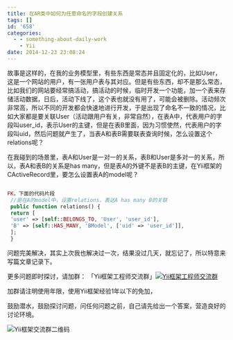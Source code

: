 ```yaml
---
title: 在AR类中如何为任意命名的字段创建关系
tags: []
id: '658'
categories:
  - - something-about-daily-work
    - Yii
date: 2014-12-23 23:08:24
---
```


故事是这样的，在我的业务模型里，有些东西是常态并且固定化的，比如User，这是一个网站的用户，有一张用户表与其对应。但是有些东西，却不是那么常态，比如我们的网站要经常搞活动，搞活动的时候，临时开发一个功能，加一个表来存储活动数据，日后，活动下线了，这个表也就没有用了，可能会被删除。活动频次非常高，所以不同的开发都会快速地进行开发，于是出现了命名不一致的情况，比如大家都是要关联User（活动跟用户有关，非常自然），在表A中，代表用户的字段叫user_id，表示User的主键，但是在表B里面，因为习惯使然，代表用户的字段叫uid，然后问题就产生了，当表A和表B需要联表查询时候，怎么设置这个relations呢？
<!-- more -->
在我碰到的场景里，表A和User是一对一的关系，表B和User是多对一的关系，所以，表A和表B的关系是has many，但是表A的外键不是表B的主键，在Yii框架的CActiveRecord里，要怎么设置表A的model呢？

```php

FK，下面的代码片段
 //是在A的model中，设置relations，表达A has many B的关联
 public function relations() {
 return [
 'user' => [self::BELONGS_TO, 'User', 'user_id'],
 'B' => [self::HAS_MANY, 'BModel', ['uid' => 'user_id']],
 ];
 }

```

问题完美解决，其实上次我也解决过一次，结果没过几天，就忘记了，所以特意来写篇文章记录下。

更多问题即时探讨，请加群：
「Yii框架工程师交流群」[![Yii框架工程师交流群](http://pub.idqqimg.com/wpa/images/group.png "Yii框架工程师交流群")](http://shang.qq.com/wpa/qunwpa?idkey=46ef0e8406816995957cd8d138f378ee233708d79066a5cab3d2803efae44d81)

加群请注明使用年限，使用Yii框架经验1年以下的免加，

鼓励潜水，鼓励探讨问题，问任何问题之前，自己请先给出一个答案，营造良好的讨论环境。

![Yii框架交流群二维码](http://sexywp.com/wp-content/uploads/2014/12/1419348551706.png)
